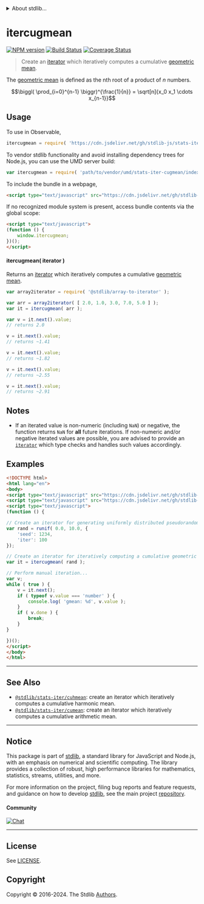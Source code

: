 <!--

@license Apache-2.0

Copyright (c) 2019 The Stdlib Authors.

Licensed under the Apache License, Version 2.0 (the "License");
you may not use this file except in compliance with the License.
You may obtain a copy of the License at

   http://www.apache.org/licenses/LICENSE-2.0

Unless required by applicable law or agreed to in writing, software
distributed under the License is distributed on an "AS IS" BASIS,
WITHOUT WARRANTIES OR CONDITIONS OF ANY KIND, either express or implied.
See the License for the specific language governing permissions and
limitations under the License.

-->


<details>
  <summary>
    About stdlib...
  </summary>
  <p>We believe in a future in which the web is a preferred environment for numerical computation. To help realize this future, we've built stdlib. stdlib is a standard library, with an emphasis on numerical and scientific computation, written in JavaScript (and C) for execution in browsers and in Node.js.</p>
  <p>The library is fully decomposable, being architected in such a way that you can swap out and mix and match APIs and functionality to cater to your exact preferences and use cases.</p>
  <p>When you use stdlib, you can be absolutely certain that you are using the most thorough, rigorous, well-written, studied, documented, tested, measured, and high-quality code out there.</p>
  <p>To join us in bringing numerical computing to the web, get started by checking us out on <a href="https://github.com/stdlib-js/stdlib">GitHub</a>, and please consider <a href="https://opencollective.com/stdlib">financially supporting stdlib</a>. We greatly appreciate your continued support!</p>
</details>

# itercugmean

[![NPM version][npm-image]][npm-url] [![Build Status][test-image]][test-url] [![Coverage Status][coverage-image]][coverage-url] <!-- [![dependencies][dependencies-image]][dependencies-url] -->

> Create an [iterator][mdn-iterator-protocol] which iteratively computes a cumulative [geometric mean][geometric-mean].

<section class="intro">

The [geometric mean][geometric-mean] is defined as the nth root of a product of _n_ numbers.

<!-- <equation class="equation" label="eq:geometric_mean" align="center" raw="\biggl( \prod_{i=0}^{n-1} \biggr)^{\frac{1}{n}} = \sqrt[n]{x_0 x_1 \cdots x_{n-1}}" alt="Equation for the geometric mean."> -->

```math
\biggl( \prod_{i=0}^{n-1} \biggr)^{\frac{1}{n}} = \sqrt[n]{x_0 x_1 \cdots x_{n-1}}
```

<!-- <div class="equation" align="center" data-raw-text="\biggl( \prod_{i=0}^{n-1} \biggr)^{\frac{1}{n}} = \sqrt[n]{x_0 x_1 \cdots x_{n-1}}" data-equation="eq:geometric_mean">
    <img src="https://cdn.jsdelivr.net/gh/stdlib-js/stdlib@b38de7dff069561da1cb4710c85fc74433b7eaaa/lib/node_modules/@stdlib/stats/iter/cugmean/docs/img/equation_geometric_mean.svg" alt="Equation for the geometric mean.">
    <br>
</div> -->

<!-- </equation> --> 

</section>

<!-- /.intro -->

<!-- Package usage documentation. -->



<section class="usage">

## Usage

To use in Observable,

```javascript
itercugmean = require( 'https://cdn.jsdelivr.net/gh/stdlib-js/stats-iter-cugmean@umd/browser.js' )
```

To vendor stdlib functionality and avoid installing dependency trees for Node.js, you can use the UMD server build:

```javascript
var itercugmean = require( 'path/to/vendor/umd/stats-iter-cugmean/index.js' )
```

To include the bundle in a webpage,

```html
<script type="text/javascript" src="https://cdn.jsdelivr.net/gh/stdlib-js/stats-iter-cugmean@umd/browser.js"></script>
```

If no recognized module system is present, access bundle contents via the global scope:

```html
<script type="text/javascript">
(function () {
    window.itercugmean;
})();
</script>
```

#### itercugmean( iterator )

Returns an [iterator][mdn-iterator-protocol] which iteratively computes a cumulative [geometric mean][geometric-mean].

```javascript
var array2iterator = require( '@stdlib/array-to-iterator' );

var arr = array2iterator( [ 2.0, 1.0, 3.0, 7.0, 5.0 ] );
var it = itercugmean( arr );

var v = it.next().value;
// returns 2.0

v = it.next().value;
// returns ~1.41

v = it.next().value;
// returns ~1.82

v = it.next().value;
// returns ~2.55

v = it.next().value;
// returns ~2.91
```

</section>

<!-- /.usage -->

<!-- Package usage notes. Make sure to keep an empty line after the `section` element and another before the `/section` close. -->

<section class="notes">

## Notes

-   If an iterated value is non-numeric (including `NaN`) or negative, the function returns `NaN` for **all** future iterations. If non-numeric and/or negative iterated values are possible, you are advised to provide an [`iterator`][mdn-iterator-protocol] which type checks and handles such values accordingly.

</section>

<!-- /.notes -->

<!-- Package usage examples. -->

<section class="examples">

## Examples

<!-- eslint no-undef: "error" -->

```html
<!DOCTYPE html>
<html lang="en">
<body>
<script type="text/javascript" src="https://cdn.jsdelivr.net/gh/stdlib-js/random-iter-uniform@umd/browser.js"></script>
<script type="text/javascript" src="https://cdn.jsdelivr.net/gh/stdlib-js/stats-iter-cugmean@umd/browser.js"></script>
<script type="text/javascript">
(function () {

// Create an iterator for generating uniformly distributed pseudorandom numbers:
var rand = runif( 0.0, 10.0, {
    'seed': 1234,
    'iter': 100
});

// Create an iterator for iteratively computing a cumulative geometric mean:
var it = itercugmean( rand );

// Perform manual iteration...
var v;
while ( true ) {
    v = it.next();
    if ( typeof v.value === 'number' ) {
        console.log( 'gmean: %d', v.value );
    }
    if ( v.done ) {
        break;
    }
}

})();
</script>
</body>
</html>
```

</section>

<!-- /.examples -->

<!-- Section to include cited references. If references are included, add a horizontal rule *before* the section. Make sure to keep an empty line after the `section` element and another before the `/section` close. -->

<section class="references">

</section>

<!-- /.references -->

<!-- Section for related `stdlib` packages. Do not manually edit this section, as it is automatically populated. -->

<section class="related">

* * *

## See Also

-   <span class="package-name">[`@stdlib/stats-iter/cuhmean`][@stdlib/stats/iter/cuhmean]</span><span class="delimiter">: </span><span class="description">create an iterator which iteratively computes a cumulative harmonic mean.</span>
-   <span class="package-name">[`@stdlib/stats-iter/cumean`][@stdlib/stats/iter/cumean]</span><span class="delimiter">: </span><span class="description">create an iterator which iteratively computes a cumulative arithmetic mean.</span>

</section>

<!-- /.related -->

<!-- Section for all links. Make sure to keep an empty line after the `section` element and another before the `/section` close. -->


<section class="main-repo" >

* * *

## Notice

This package is part of [stdlib][stdlib], a standard library for JavaScript and Node.js, with an emphasis on numerical and scientific computing. The library provides a collection of robust, high performance libraries for mathematics, statistics, streams, utilities, and more.

For more information on the project, filing bug reports and feature requests, and guidance on how to develop [stdlib][stdlib], see the main project [repository][stdlib].

#### Community

[![Chat][chat-image]][chat-url]

---

## License

See [LICENSE][stdlib-license].


## Copyright

Copyright &copy; 2016-2024. The Stdlib [Authors][stdlib-authors].

</section>

<!-- /.stdlib -->

<!-- Section for all links. Make sure to keep an empty line after the `section` element and another before the `/section` close. -->

<section class="links">

[npm-image]: http://img.shields.io/npm/v/@stdlib/stats-iter-cugmean.svg
[npm-url]: https://npmjs.org/package/@stdlib/stats-iter-cugmean

[test-image]: https://github.com/stdlib-js/stats-iter-cugmean/actions/workflows/test.yml/badge.svg?branch=v0.2.0
[test-url]: https://github.com/stdlib-js/stats-iter-cugmean/actions/workflows/test.yml?query=branch:v0.2.0

[coverage-image]: https://img.shields.io/codecov/c/github/stdlib-js/stats-iter-cugmean/main.svg
[coverage-url]: https://codecov.io/github/stdlib-js/stats-iter-cugmean?branch=main

<!--

[dependencies-image]: https://img.shields.io/david/stdlib-js/stats-iter-cugmean.svg
[dependencies-url]: https://david-dm.org/stdlib-js/stats-iter-cugmean/main

-->

[chat-image]: https://img.shields.io/gitter/room/stdlib-js/stdlib.svg
[chat-url]: https://app.gitter.im/#/room/#stdlib-js_stdlib:gitter.im

[stdlib]: https://github.com/stdlib-js/stdlib

[stdlib-authors]: https://github.com/stdlib-js/stdlib/graphs/contributors

[umd]: https://github.com/umdjs/umd
[es-module]: https://developer.mozilla.org/en-US/docs/Web/JavaScript/Guide/Modules

[deno-url]: https://github.com/stdlib-js/stats-iter-cugmean/tree/deno
[deno-readme]: https://github.com/stdlib-js/stats-iter-cugmean/blob/deno/README.md
[umd-url]: https://github.com/stdlib-js/stats-iter-cugmean/tree/umd
[umd-readme]: https://github.com/stdlib-js/stats-iter-cugmean/blob/umd/README.md
[esm-url]: https://github.com/stdlib-js/stats-iter-cugmean/tree/esm
[esm-readme]: https://github.com/stdlib-js/stats-iter-cugmean/blob/esm/README.md
[branches-url]: https://github.com/stdlib-js/stats-iter-cugmean/blob/main/branches.md

[stdlib-license]: https://raw.githubusercontent.com/stdlib-js/stats-iter-cugmean/main/LICENSE

[geometric-mean]: https://en.wikipedia.org/wiki/Geometric_mean

[mdn-iterator-protocol]: https://developer.mozilla.org/en-US/docs/Web/JavaScript/Reference/Iteration_protocols#The_iterator_protocol

<!-- <related-links> -->

[@stdlib/stats/iter/cuhmean]: https://github.com/stdlib-js/stats-iter-cuhmean/tree/umd

[@stdlib/stats/iter/cumean]: https://github.com/stdlib-js/stats-iter-cumean/tree/umd

<!-- </related-links> -->

</section>

<!-- /.links -->

